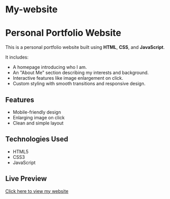 # My-website

# Personal Portfolio Website

This is a personal portfolio website built using **HTML**, **CSS**, and **JavaScript**.

It includes:
- A homepage introducing who I am.
- An "About Me" section describing my interests and background.
- Interactive features like image enlargement on click.
- Custom styling with smooth transitions and responsive design.

## Features
- Mobile-friendly design
- Enlarging image on click
- Clean and simple layout

## Technologies Used
- HTML5
- CSS3
- JavaScript 

## Live Preview  
[Click here to view my website](https://roaa6700.github.io/My-website/)
